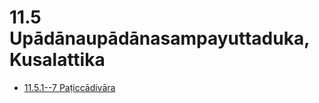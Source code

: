 

# 11.5 Upādānaupādānasampayuttaduka, Kusalattika

* [11.5.1--7 Paṭiccādivāra](11.5/11.5.1--7.md)



